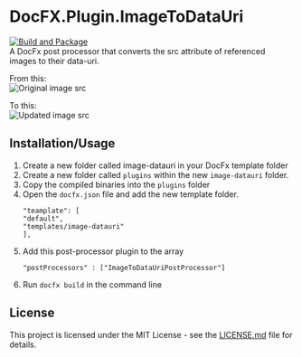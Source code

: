 # DocFX.Plugin.ImageToDataUri
[![Build and Package](https://github.com/rwilson504/DocFX.Plugin.ImageToDataUri/actions/workflows/package-binaries.yml/badge.svg)](https://github.com/rwilson504/DocFX.Plugin.ImageToDataUri/actions/workflows/package-binaries.yml)  
A DocFx post processor that converts the src attribute of referenced images to their data-uri.

From this:  
![Original image src](https://github.com/rwilson504/DocFX.Plugin.ImageToDataUri/assets/7444929/4536bddf-8bbc-4b12-aac9-ad8a79cfa593)

To this:  
![Updated image src](https://github.com/rwilson504/DocFX.Plugin.ImageToDataUri/assets/7444929/ab6e797a-c4e6-40f2-a037-4170f91c2fb6)

## Installation/Usage
1. Create a new folder called image-datauri in your DocFx template folder
1. Create a new folder called `plugins` within the new `image-datauri` folder.
1. Copy the compiled binaries into the `plugins` folder
1. Open the ``docfx.json`` file and add the new template folder.
	```
	"teamplate": [
	"default",
	"templates/image-datauri"
	],
	```
1. Add this post-processor plugin to the array
	```
	"postProcessors" : ["ImageToDataUriPostProcessor"]
	```
1. Run ``docfx build`` in the command line

## License

This project is licensed under the MIT License - see the [LICENSE.md](LICENSE.md) file for details.

